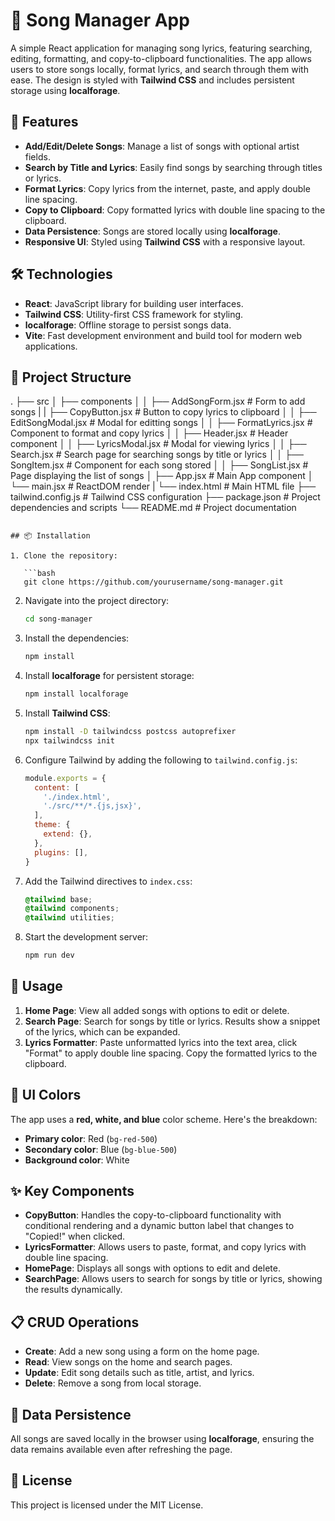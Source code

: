 # 🎵 Song Manager App

A simple React application for managing song lyrics, featuring searching, editing, formatting, and copy-to-clipboard functionalities. The app allows users to store songs locally, format lyrics, and search through them with ease. The design is styled with **Tailwind CSS** and includes persistent storage using **localforage**.

## 🚀 Features

- **Add/Edit/Delete Songs**: Manage a list of songs with optional artist fields.
- **Search by Title and Lyrics**: Easily find songs by searching through titles or lyrics.
- **Format Lyrics**: Copy lyrics from the internet, paste, and apply double line spacing.
- **Copy to Clipboard**: Copy formatted lyrics with double line spacing to the clipboard.
- **Data Persistence**: Songs are stored locally using **localforage**.
- **Responsive UI**: Styled using **Tailwind CSS** with a responsive layout.

## 🛠️ Technologies

- **React**: JavaScript library for building user interfaces.
- **Tailwind CSS**: Utility-first CSS framework for styling.
- **localforage**: Offline storage to persist songs data.
- **Vite**: Fast development environment and build tool for modern web applications.

## 📂 Project Structure

.
├── src
│   ├── components
│   │   ├── AddSongForm.jsx   # Form to add songs 
|   |   ├── CopyButton.jsx    # Button to copy lyrics to clipboard
│   │   ├── EditSongModal.jsx # Modal for editting songs
│   │   ├── FormatLyrics.jsx  # Component to format and copy lyrics
│   │   ├── Header.jsx        # Header component
│   │   ├── LyricsModal.jsx   # Modal for viewing lyrics
│   │   ├── Search.jsx        # Search page for searching songs by title or lyrics
│   │   ├── SongItem.jsx      # Component for each song stored
│   │   ├── SongList.jsx      # Page displaying the list of songs
│   ├── App.jsx               # Main App component
│   └── main.jsx              # ReactDOM render
|   └── index.html            # Main HTML file
├── tailwind.config.js        # Tailwind CSS configuration
├── package.json              # Project dependencies and scripts
└── README.md                 # Project documentation
```

## 📦 Installation

1. Clone the repository:

   ```bash
   git clone https://github.com/yourusername/song-manager.git
   ```

2. Navigate into the project directory:

   ```bash
   cd song-manager
   ```

3. Install the dependencies:

   ```bash
   npm install
   ```

4. Install **localforage** for persistent storage:

   ```bash
   npm install localforage
   ```

5. Install **Tailwind CSS**:

   ```bash
   npm install -D tailwindcss postcss autoprefixer
   npx tailwindcss init
   ```

6. Configure Tailwind by adding the following to `tailwind.config.js`:

   ```js
   module.exports = {
     content: [
       './index.html',
       './src/**/*.{js,jsx}',
     ],
     theme: {
       extend: {},
     },
     plugins: [],
   }
   ```

7. Add the Tailwind directives to `index.css`:

   ```css
   @tailwind base;
   @tailwind components;
   @tailwind utilities;
   ```

8. Start the development server:

   ```bash
   npm run dev
   ```

## 📝 Usage

1. **Home Page**: View all added songs with options to edit or delete.
2. **Search Page**: Search for songs by title or lyrics. Results show a snippet of the lyrics, which can be expanded.
3. **Lyrics Formatter**: Paste unformatted lyrics into the text area, click "Format" to apply double line spacing. Copy the formatted lyrics to the clipboard.

## 🎨 UI Colors

The app uses a **red, white, and blue** color scheme. Here's the breakdown:
- **Primary color**: Red (`bg-red-500`)
- **Secondary color**: Blue (`bg-blue-500`)
- **Background color**: White

## ✨ Key Components

- **CopyButton**: Handles the copy-to-clipboard functionality with conditional rendering and a dynamic button label that changes to "Copied!" when clicked.
- **LyricsFormatter**: Allows users to paste, format, and copy lyrics with double line spacing.
- **HomePage**: Displays all songs with options to edit and delete.
- **SearchPage**: Allows users to search for songs by title or lyrics, showing the results dynamically.

## 📋 CRUD Operations

- **Create**: Add a new song using a form on the home page.
- **Read**: View songs on the home and search pages.
- **Update**: Edit song details such as title, artist, and lyrics.
- **Delete**: Remove a song from local storage.

## 🔄 Data Persistence

All songs are saved locally in the browser using **localforage**, ensuring the data remains available even after refreshing the page.

## 📘 License

This project is licensed under the MIT License.